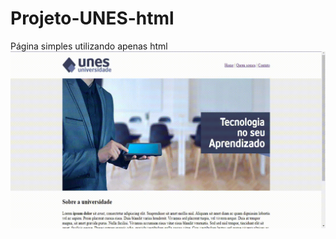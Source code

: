 # Projeto-UNES-html
 Página simples utilizando apenas html
![projetoUnes](https://github.com/Henriquebgf/Projeto1-UNES-html/blob/main/Projeto-Unes.gif)

